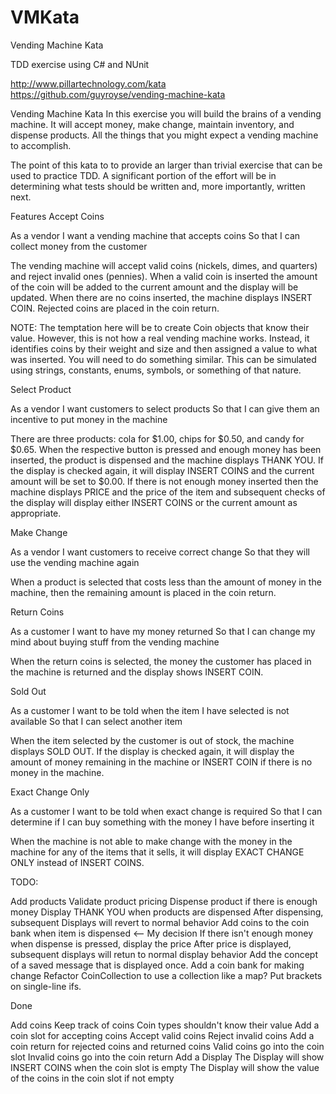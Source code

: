 # VMKata
Vending Machine Kata

TDD exercise using C# and NUnit

http://www.pillartechnology.com/kata
https://github.com/guyroyse/vending-machine-kata


Vending Machine Kata
In this exercise you will build the brains of a vending machine. It will accept money, make change, maintain inventory, and dispense products. All the things that you might expect a vending machine to accomplish.

The point of this kata to to provide an larger than trivial exercise that can be used to practice TDD. A significant portion of the effort will be in determining what tests should be written and, more importantly, written next.

Features
Accept Coins

As a vendor
I want a vending machine that accepts coins
So that I can collect money from the customer

The vending machine will accept valid coins (nickels, dimes, and quarters) and reject invalid ones (pennies). 
When a valid coin is inserted the amount of the coin will be added to the current amount and the display will be updated. 
When there are no coins inserted, the machine displays INSERT COIN. Rejected coins are placed in the coin return.

NOTE: The temptation here will be to create Coin objects that know their value. However, this is not how a real vending machine works. Instead, it identifies coins by their weight and size and then assigned a value to what was inserted. You will need to do something similar. This can be simulated using strings, constants, enums, symbols, or something of that nature.

Select Product

As a vendor
I want customers to select products
So that I can give them an incentive to put money in the machine

There are three products: cola for $1.00, chips for $0.50, and candy for $0.65. 
When the respective button is pressed and enough money has been inserted, the product is dispensed and the machine displays THANK YOU. 
If the display is checked again, it will display INSERT COINS and the current amount will be set to $0.00. 
If there is not enough money inserted then the machine displays PRICE and the price of the item 
and subsequent checks of the display will display either INSERT COINS or the current amount as appropriate.

Make Change

As a vendor
I want customers to receive correct change
So that they will use the vending machine again

When a product is selected that costs less than the amount of money in the machine, then the remaining amount is placed in the coin return.

Return Coins

As a customer
I want to have my money returned
So that I can change my mind about buying stuff from the vending machine

When the return coins is selected, the money the customer has placed in the machine is returned and the display shows INSERT COIN.

Sold Out

As a customer
I want to be told when the item I have selected is not available
So that I can select another item

When the item selected by the customer is out of stock, the machine displays SOLD OUT. If the display is checked again, it will display the amount of money remaining in the machine or INSERT COIN if there is no money in the machine.

Exact Change Only

As a customer
I want to be told when exact change is required
So that I can determine if I can buy something with the money I have before inserting it

When the machine is not able to make change with the money in the machine for any of the items that it sells, it will display EXACT CHANGE ONLY instead of INSERT COINS.

TODO:

Add products
Validate product pricing
Dispense product if there is enough money
Display THANK YOU when products are dispensed
After dispensing, subsequent Displays will revert to normal behavior
Add coins to the coin bank when item is dispensed <-- My decision
If there isn't enough money when dispense is pressed, display the price
After price is displayed, subsequent displays will retun to normal display behavior
Add the concept of a saved message that is displayed once.
Add a coin bank for making change
Refactor CoinCollection to use a collection like a map?
Put brackets on single-line ifs.


Done

Add coins
Keep track of coins
Coin types shouldn't know their value
Add a coin slot for accepting coins
Accept valid coins
Reject invalid coins
Add a coin return for rejected coins and returned coins
Valid coins go into the coin slot
Invalid coins go into the coin return
Add a Display
The Display will show INSERT COINS when the coin slot is empty
The Display will show the value of the coins in the coin slot if not empty
